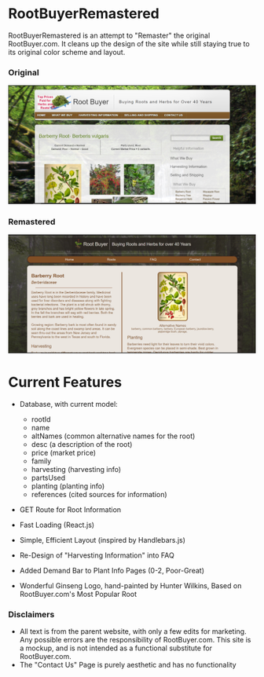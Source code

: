 # RootBuyerRemastered 
RootBuyerRemastered is an attempt to "Remaster" the original RootBuyer.com. It cleans up the design of the site while still staying true to its original color scheme and layout.

### Original
![RootBuyerOriginalSiteScreenshot](https://raw.githubusercontent.com/HunterWilkins/RootBuyerRemastered/master/client/public/Screenshot(Original).jpg)

### Remastered
![RootBuyerRemastered Screenshot](https://raw.githubusercontent.com/HunterWilkins/RootBuyerRemastered/master/client/public/Screenshot.jpg)

# Current Features
+ Database, with current model:
  * rootId
  * name
  * altNames (common alternative names for the root)
  * desc (a description of the root)
  * price (market price)
  * family
  * harvesting (harvesting info)
  * partsUsed
  * planting (planting info)
  * references (cited sources for information)

+ GET Route for Root Information
+ Fast Loading (React.js)
+ Simple, Efficient Layout (inspired by Handlebars.js)
+ Re-Design of "Harvesting Information" into FAQ
+ Added Demand Bar to Plant Info Pages (0-2, Poor-Great) 
+ Wonderful Ginseng Logo, hand-painted by Hunter Wilkins, Based on RootBuyer.com's Most Popular Root

### Disclaimers
+ All text is from the parent website, with only a few edits for marketing. Any possible errors are the responsibility of RootBuyer.com. This site is a mockup, and is not intended as a functional substitute for RootBuyer.com. 
+ The "Contact Us" Page is purely aesthetic and has no functionality 